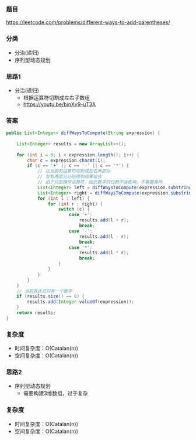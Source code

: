 ### 题目
https://leetcode.com/problems/different-ways-to-add-parentheses/

### 分类
* 分治(递归)
* 序列型动态规划

### 思路1
* 分治(递归)
    * 根据运算符切割成左右子数组
    * https://youtu.be/binXv9-uT3A

### 答案
```java
public List<Integer> diffWaysToCompute(String expression) {
    
    List<Integer> results = new ArrayList<>();
    
    for (int i = 0; i < expression.length(); i++) {
        char c = expression.charAt(i);
        if (c == '+' || c == '-' || c == '*') {
            // 以当前的运算符切割成左右两部分
            // 左右两部分分别得到结果组合
            // 由于只是操作运算符，因此数字的位数不会影响，不需要操作
            List<Integer> left = diffWaysToCompute(expression.substring(0, i));
            List<Integer> right = diffWaysToCompute(expression.substring(i + 1));
            for (int l : left) {
                for (int r : right) {
                    switch (c) {
                        case '+':
                            results.add(l + r);
                            break;
                        case '-':
                            results.add(l - r);
                            break;
                        case '*':
                            results.add(l * r);
                            break;
                    }
                }
            }
        }
    }
    // 当前表达式只有一个数字
    if (results.size() == 0) {
        results.add(Integer.valueOf(expression));
    }
    return results;
}
```

### 复杂度
* 时间复杂度：O(Catalan(n))
* 空间复杂度：O(Catalan(n))

### 思路2
* 序列型动态规划
    * 需要构建3维数组，过于复杂

### 复杂度
* 时间复杂度：O(Catalan(n))
* 空间复杂度：O(Catalan(n))
